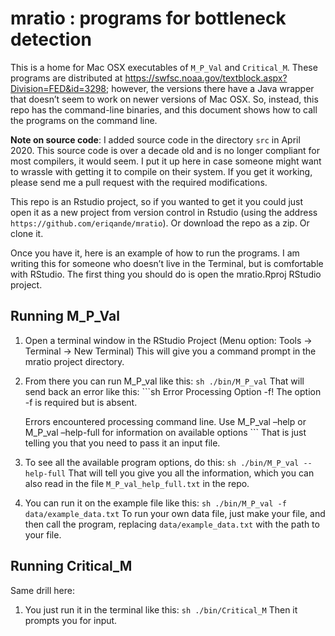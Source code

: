 
# mratio : programs for bottleneck detection

This is a home for Mac OSX executables of `M_P_Val` and `Critical_M`.
These programs are distributed at
<https://swfsc.noaa.gov/textblock.aspx?Division=FED&id=3298>; however,
the versions there have a Java wrapper that doesn’t seem to work on
newer versions of Mac OSX. So, instead, this repo has the command-line
binaries, and this document shows how to call the programs on the
command line.

**Note on source code**: I added source code in the directory `src` in
April 2020. This source code is over a decade old and is no longer
compliant for most compilers, it would seem. I put it up here in case
someone might want to wrassle with getting it to compile on their
system. If you get it working, please send me a pull request with the
required modifications.

This repo is an Rstudio project, so if you wanted to get it you could
just open it as a new project from version control in Rstudio (using the
address `https://github.com/eriqande/mratio`). Or download the repo as a
zip. Or clone it.

Once you have it, here is an example of how to run the programs. I am
writing this for someone who doesn’t live in the Terminal, but is
comfortable with RStudio. The first thing you should do is open the
mratio.Rproj RStudio project.

## Running M\_P\_Val

1.  Open a terminal window in the RStudio Project (Menu option: Tools
    -\> Terminal -\> New Terminal) This will give you a command prompt
    in the mratio project directory.

2.  From there you can run M\_P\_val like this: `sh ./bin/M_P_val` That
    will send back an error like this: \`\`\`sh Error Processing Option
    -f\! The option -f is required but is absent.
    
    Errors encountered processing command line. Use M\_P\_val –help or
    M\_P\_val –help-full for information on available options \`\`\`
    That is just telling you that you need to pass it an input file.

3.  To see all the available program options, do this: `sh ./bin/M_P_val
    --help-full` That will tell you give you all the information, which
    you can also read in the file `M_P_val_help_full.txt` in the repo.

4.  You can run it on the example file like this: `sh ./bin/M_P_val -f
    data/example_data.txt` To run your own data file, just make your
    file, and then call the program, replacing `data/example_data.txt`
    with the path to your file.

## Running Critical\_M

Same drill here:

1.  You just run it in the terminal like this: `sh ./bin/Critical_M`
    Then it prompts you for input.
